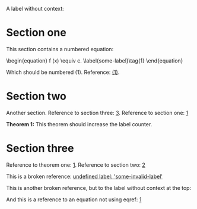 A label without context: <span id="first-label"></span>

# Section one
<span id="section-one"></span>

This section contains a numbered equation:

<span id="some-label"></span>
\begin{equation}
  f (x) \equiv c. \label{some-label}\tag{1}
\end{equation}

Which should be numbered (1). Reference: [(1)](#some-label).

# Section two
<span id="section-two"></span>

Another section. Reference to section three: [3](#section-three). Reference to 
section one: [1](#section-one)

**Theorem 1:** <span id="theorem-one"></span>This theorem should increase the 
label counter.

# Section three
<span id="section-three"></span>

Reference to theorem one: [1](#theorem-one). Reference to section two: 
[2](#section-two)

This is a broken reference: [undefined label: 
'some-invalid-label'](#some-invalid-label)

This is another broken reference, but to the label without context at the top: 
[](#first-label)

And this is a reference to an equation not using eqref: [1](#some-label)